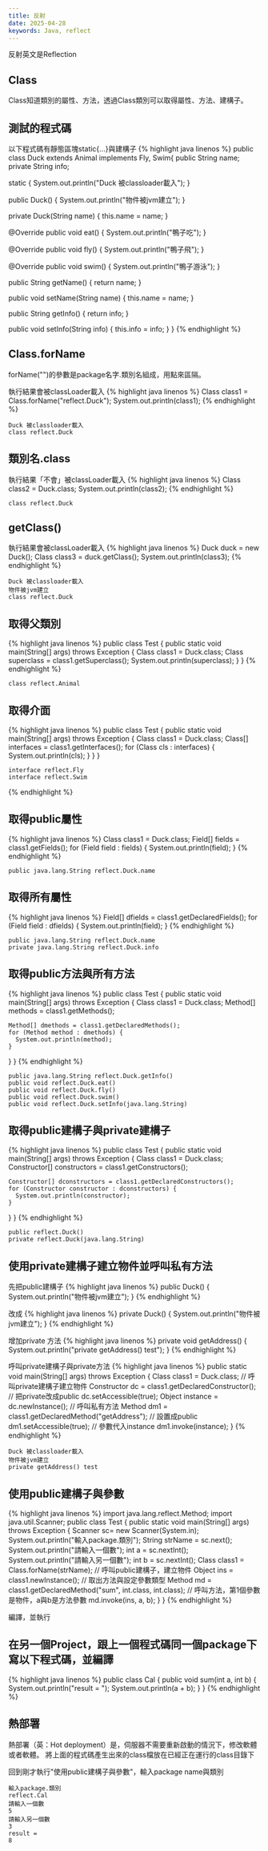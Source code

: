 ```yaml
---
title: 反射
date: 2025-04-28
keywords: Java, reflect
---
```

反射英文是Reflection

## Class
Class知道類別的屬性、方法，透過Class類別可以取得屬性、方法、建構子。

## 測試的程式碼
以下程式碼有靜態區塊static{...}與建構子
{% highlight java linenos %}
public class Duck extends Animal implements Fly, Swim{
  public String name;
  private String info;

  static {
    System.out.println("Duck 被classloader載入");
  }

  public Duck() {
    System.out.println("物件被jvm建立");
  }

  private Duck(String name) {
    this.name = name;
  }

  @Override
  public void eat() {
    System.out.println("鴨子吃");
  }

  @Override
  public void fly() {
    System.out.println("鴨子飛");
  }

  @Override
  public void swim() {
    System.out.println("鴨子游泳");
  }

  public String getName() {
    return name;
  }

  public void setName(String name) {
    this.name = name;
  }

  public String getInfo() {
    return info;
  }

  public void setInfo(String info) {
    this.info = info;
  }
}
{% endhighlight %}

## Class.forName
forName("")的參數是package名字.類別名組成，用點來區隔。

執行結果會被classLoader載入
{% highlight java linenos %}
Class class1 = Class.forName("reflect.Duck");
System.out.println(class1);
{% endhighlight %}
```
Duck 被classloader載入
class reflect.Duck
```

## 類別名.class
執行結果「不會」被classLoader載入
{% highlight java linenos %}
Class class2 = Duck.class;
System.out.println(class2);
{% endhighlight %}
```
class reflect.Duck
```

## getClass()
執行結果會被classLoader載入
{% highlight java linenos %}
Duck duck = new Duck();
Class class3 = duck.getClass();
System.out.println(class3);
{% endhighlight %}
```
Duck 被classloader載入
物件被jvm建立
class reflect.Duck
```

## 取得父類別
{% highlight java linenos %}
public class Test {
  public static void main(String[] args) throws Exception {
    Class class1 = Duck.class;
    Class superclass = class1.getSuperclass();
    System.out.println(superclass);
  }
}
{% endhighlight %}
```
class reflect.Animal
```

## 取得介面
{% highlight java linenos %}
public class Test {
  public static void main(String[] args) throws Exception {
    Class class1 = Duck.class;
    Class[] interfaces = class1.getInterfaces();
    for (Class cls : interfaces) {
      System.out.println(cls);
    }
  }
}
```
interface reflect.Fly
interface reflect.Swim
```
{% endhighlight %}

## 取得public屬性
{% highlight java linenos %}
  Class class1 = Duck.class;
  Field[] fields = class1.getFields();
  for (Field field : fields) {
    System.out.println(field);
  }
{% endhighlight %}
```
public java.lang.String reflect.Duck.name
```

## 取得所有屬性
{% highlight java linenos %}
  Field[] dfields = class1.getDeclaredFields();
  for (Field field : dfields) {
    System.out.println(field);
  }
{% endhighlight %}
```
public java.lang.String reflect.Duck.name
private java.lang.String reflect.Duck.info
```

## 取得public方法與所有方法
{% highlight java linenos %}
public class Test {
  public static void main(String[] args) throws Exception {
    Class class1 = Duck.class;
    Method[] methods = class1.getMethods();

    Method[] dmethods = class1.getDeclaredMethods();
    for (Method method : dmethods) {
      System.out.println(method);
    }
  }
}
{% endhighlight %}
```
public java.lang.String reflect.Duck.getInfo()
public void reflect.Duck.eat()
public void reflect.Duck.fly()
public void reflect.Duck.swim()
public void reflect.Duck.setInfo(java.lang.String)
```

## 取得public建構子與private建構子
{% highlight java linenos %}
public class Test {
  public static void main(String[] args) throws Exception {
    Class class1 = Duck.class;
    Constructor[] constructors = class1.getConstructors();

    Constructor[] dconstructors = class1.getDeclaredConstructors();
    for (Constructor constructor : dconstructors) {
      System.out.println(constructor);
    }
  }
}
{% endhighlight %}
```
public reflect.Duck()
private reflect.Duck(java.lang.String)
```

## 使用private建構子建立物件並呼叫私有方法
先把public建構子
{% highlight java linenos %}
  public Duck() {
    System.out.println("物件被jvm建立");
  }
{% endhighlight %}

改成
{% highlight java linenos %}
  private Duck() {
    System.out.println("物件被jvm建立");
  }
{% endhighlight %}

增加private 方法
{% highlight java linenos %}
  private void getAddress() {
    System.out.println("private getAddress() test");
  }
{% endhighlight %}

呼叫private建構子與private方法
{% highlight java linenos %}
public static void main(String[] args) throws Exception {
  Class class1 = Duck.class;
  // 呼叫private建構子建立物件
  Constructor dc = class1.getDeclaredConstructor();
  // 把private改成public
  dc.setAccessible(true);
  Object instance = dc.newInstance();
  // 呼叫私有方法
  Method dm1 = class1.getDeclaredMethod("getAddress");
  // 設置成public
  dm1.setAccessible(true);
  // 參數代入instance
  dm1.invoke(instance);
}
{% endhighlight %}
```
Duck 被classloader載入
物件被jvm建立
private getAddress() test
```

## 使用public建構子與參數
{% highlight java linenos %}
import java.lang.reflect.Method;
import java.util.Scanner;
public class Test {
  public static void main(String[] args) throws Exception {
    Scanner  sc= new Scanner(System.in);
    System.out.println("輸入package.類別");
    String strName = sc.next();
    System.out.println("請輸入一個數");
    int a = sc.nextInt();
    System.out.println("請輸入另一個數");
    int b = sc.nextInt();
    Class class1 = Class.forName(strName);
    // 呼叫public建構子，建立物件
    Object ins = class1.newInstance();
    // 取出方法與設定參數類型
    Method md = class1.getDeclaredMethod("sum", int.class, int.class);
    // 呼叫方法，第1個參數是物件，a與b是方法參數
    md.invoke(ins, a, b);
  }
}
{% endhighlight %}

編譯，並執行

## 在另一個Project，跟上一個程式碼同一個package下寫以下程式碼，並編譯
{% highlight java linenos %}
public class Cal {
  public void sum(int a, int b) {
    System.out.println("result = ");
    System.out.println(a + b);
  }
}
{% endhighlight %}

## 熱部署
熱部署（英：Hot deployment）是，伺服器不需要重新啟動的情況下，修改軟體或者軟體。
將上面的程式碼產生出來的class檔放在已經正在運行的class目錄下

回到剛才執行"使用public建構子與參數"，輸入package name與類別
```
輸入package.類別
reflect.Cal
請輸入一個數
5
請輸入另一個數
3
result = 
8
```